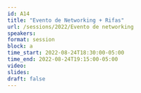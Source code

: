 ```yaml
---
id: A14
title: "Evento de Networking + Rifas"
url: /sessions/2022/Evento de networking
speakers:
format: session
block: a
time_start: 2022-08-24T18:30:00-05:00
time_end: 2022-08-24T19:15:00-05:00
video: 
slides:
draft: false
---
```

